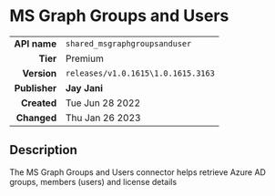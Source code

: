 # MS Graph Groups and Users
| | |
|-:|-|
|**API name**|`shared_msgraphgroupsanduser`|
|**Tier**|Premium|
|**Version**|`releases/v1.0.1615\1.0.1615.3163`|
|**Publisher**|**Jay Jani**|
|**Created**|Tue Jun 28 2022|
|**Changed**|Thu Jan 26 2023|

## Description
The MS Graph Groups and Users connector helps retrieve Azure AD groups, members (users) and license details
